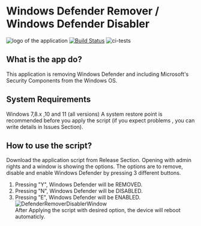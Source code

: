 
# Windows Defender Remover / Windows Defender Disabler
![logo of the application](https://user-images.githubusercontent.com/76656855/174484372-75292819-c33f-472e-8250-753519455ad1.png)
[![Build Status](https://travis-ci.org/joemccann/dillinger.svg?branch=master)](https://travis-ci.org/joemccann/dillinger)
![ci-tests](https://github.com/dragonflydb/dragonfly/actions/workflows/ci.yml/badge.svg)

## What is the app do?
This application is removing Windows Defender and including Microsoft's Security Components from the Windows OS. 

## System Requirements
Windows 7,8.x ,10 and 11  (all versions)
A system restore point is recommended before you apply the script (if you expect problems , you can write details in Issues Section).

## How to use the script?

Download the application script from Release Section. Opening with admin rights and a window is showing the options.
The options are to remove, disable and enable Windows Defender by pressing 3 different buttons.
1. Pressing "Y", Windows Defender will be REMOVED.
2. Pressing "N", Windows Defender will be DISABLED.
3. Pressing "E", Windows Defender will be ENABLED.
![DefenderRemoverDisablerWindow](https://i.imgur.com/2BvT5QJ.png)  
After Applying the script with desired option, the device will reboot automaticly.

